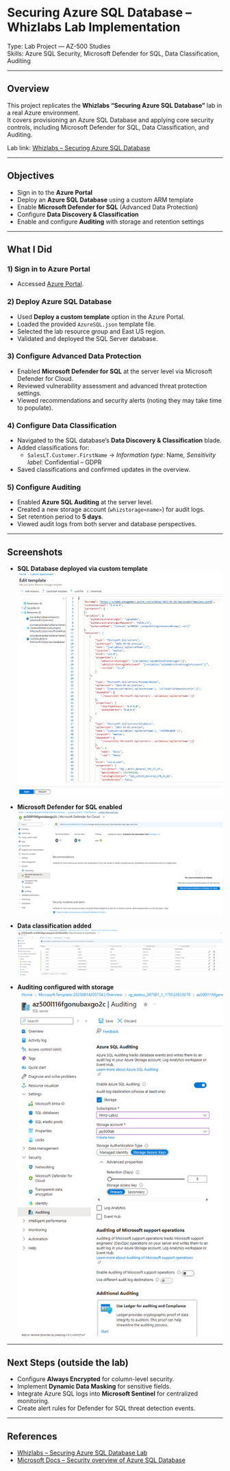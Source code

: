 # Securing Azure SQL Database – Whizlabs Lab Implementation

Type: Lab Project — AZ-500 Studies  
Skills: Azure SQL Security, Microsoft Defender for SQL, Data Classification, Auditing

* * *

## Overview

This project replicates the **Whizlabs “Securing Azure SQL Database”** lab in a real Azure environment.  
It covers provisioning an Azure SQL Database and applying core security controls, including Microsoft Defender for SQL, Data Classification, and Auditing.

Lab link: [Whizlabs – Securing Azure SQL Database](https://www.whizlabs.com/labs/securing-azure-sql-database)

* * *

## Objectives

- Sign in to the **Azure Portal**
- Deploy an **Azure SQL Database** using a custom ARM template
- Enable **Microsoft Defender for SQL** (Advanced Data Protection)
- Configure **Data Discovery & Classification**
- Enable and configure **Auditing** with storage and retention settings

* * *

## What I Did

### 1) Sign in to Azure Portal
- Accessed [Azure Portal](https://portal.azure.com).

### 2) Deploy Azure SQL Database
- Used **Deploy a custom template** option in the Azure Portal.
- Loaded the provided `AzureSQL.json` template file.
- Selected the lab resource group and East US region.
- Validated and deployed the SQL Server database.

### 3) Configure Advanced Data Protection
- Enabled **Microsoft Defender for SQL** at the server level via Microsoft Defender for Cloud.
- Reviewed vulnerability assessment and advanced threat protection settings.
- Viewed recommendations and security alerts (noting they may take time to populate).

### 4) Configure Data Classification
- Navigated to the SQL database’s **Data Discovery & Classification** blade.
- Added classifications for:
  - `SalesLT.Customer.FirstName` → *Information type*: Name, *Sensitivity label*: Confidential – GDPR
- Saved classifications and confirmed updates in the overview.

### 5) Configure Auditing
- Enabled **Azure SQL Auditing** at the server level.
- Created a new storage account (`whizstorage<name>`) for audit logs.
- Set retention period to **5 days**.
- Viewed audit logs from both server and database perspectives.

* * *

## Screenshots

- **SQL Database deployed via custom template**  
  ![SQL ARM Template](screenshots/SQLARMtemplate.png)

- **Microsoft Defender for SQL enabled**  
  ![Enabled Defender](screenshots/enabledefender.png)

- **Data classification added**  
  ![Data Classification](screenshots/dataclassification.png)

- **Auditing configured with storage**  
  ![Configure Auditing](screenshots/configureauditing.png)


* * *

## Next Steps (outside the lab)

- Configure **Always Encrypted** for column-level security.
- Implement **Dynamic Data Masking** for sensitive fields.
- Integrate Azure SQL logs into **Microsoft Sentinel** for centralized monitoring.
- Create alert rules for Defender for SQL threat detection events.

* * *

## References

- [Whizlabs – Securing Azure SQL Database Lab](https://www.whizlabs.com/labs/securing-azure-sql-database)  
- [Microsoft Docs – Security overview of Azure SQL Database](https://learn.microsoft.com/en-us/azure/azure-sql/database/security-overview)
